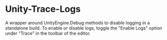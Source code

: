 # Unity-Trace-Logs

A wrapper around UnityEngine.Debug methods to disable logging in a standalone build.
To enable or disable logs, toggle the "Enable Logs" option under "Trace" in the toolbar of the editor.